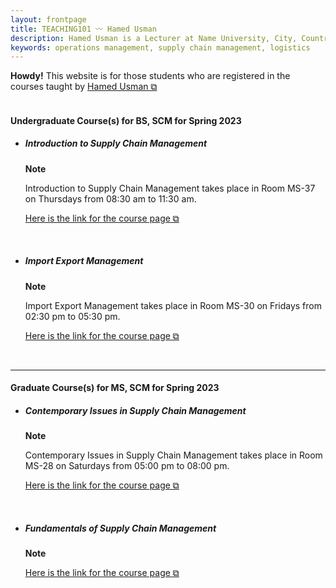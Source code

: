 ```yaml
---
layout: frontpage
title: TEACHING101 〰 Hamed Usman
description: Hamed Usman is a Lecturer at Name University, City, Country. 
keywords: operations management, supply chain management, logistics
---
```

<div class="headline"><b>Howdy!</b> This website is for those students who are registered in the courses taught by <a href="https://hamedusman.github.io" target="_blank" rel="noopener noreferrer">Hamed Usman &#x29c9;</a>
</div>

<br/>

<!--There is no new information at this time.

<br/>

---
-->
<h4>Undergraduate Course(s) for BS, SCM for Spring 2023</h4>
<ul>
<li><h5>Introduction to Supply Chain Management</h5></li>
<div class="note"><p><strong>Note</strong></p>
<p>Introduction to Supply Chain Management takes place in Room MS-37 on Thursdays from 08:30 am to 11:30 am.</p>
<p><a href="https://teaching101.github.io/pages/iscm" target="_blank" rel="noopener noreferrer">Here is the link for the course page &#x29c9;</a></p></div>

<br/>

<li><h5>Import Export Management</h5></li>
<div class="note"><p><strong>Note</strong></p>
<p>Import Export Management takes place in Room MS-30 on Fridays from 02:30 pm to 05:30 pm.</p>
<p><a href="https://teaching101.github.io/pages/iem" target="_blank" rel="noopener noreferrer">Here is the link for the course page &#x29c9;</a></p></div>
</ul>

<br/>

---

<h4>Graduate Course(s) for MS, SCM  for Spring 2023</h4>
<ul>
<li><h5>Contemporary Issues in Supply Chain Management</h5></li>
<div class="note"><p><strong>Note</strong></p>
<p>Contemporary Issues in Supply Chain Management takes place in Room MS-28 on Saturdays from 05:00 pm to 08:00 pm.</p>
<p><a href="https://teaching101.github.io/pages/ciscm" target="_blank" rel="noopener noreferrer">Here is the link for the course page &#x29c9;</a></p></div>

<br/>

<li><h5>Fundamentals of Supply Chain Management</h5></li>
<div class="note"><p><strong>Note</strong></p>
<!--<p>Strategic Sourcing takes place in Room 00 on Tuesdays and Thursdays at 00:00.</p>-->
<p><a href="https://teaching101.github.io/pages/fscm" target="_blank" rel="noopener noreferrer">Here is the link for the course page &#x29c9;</a></p></div>
</ul>

<!--
<br/>

---

<h4>Important Information</h4>
<p>There are no new updates.</p>
<ul>
<li>Important Information 1</li>
<li>Important Information 2</li>
<li>Important Information 3</li>
</ul>
-->
